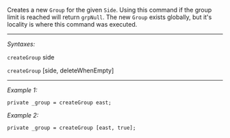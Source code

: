 Creates a new `Group` for the given `Side`. Using this command if the group limit is reached will return `grpNull`. The new `Group` exists globally, but it's locality is where this command was executed.


---
*Syntaxes:*

`createGroup` side

`createGroup` [side, deleteWhenEmpty]

---
*Example 1:*

```sqf
private _group = createGroup east;
```

*Example 2:*

```sqf
private _group = createGroup [east, true];
```
